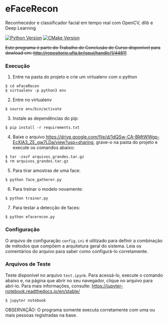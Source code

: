 # eFaceRecon
Reconhecedor e classificador facial em tempo real com OpenCV, dlib e Deep Learning

[![Python Version](https://img.shields.io/badge/python-3.7.8-green)](https://www.python.org/downloads/release/python-378/)
[![CMake Version](https://img.shields.io/badge/cmake-3.16.3-green)](https://cmake.org/cmake/help/v3.16/release/3.16.html)

~~Este programa é parte do Trabalho de Conclusão de Curso disponível para dowload em: http://repositorio.ufla.br/jspui/handle/1/44811~~

### Execução

1. Entre na pasta do projeto e crie um virtualenv com o python
```
$ cd eFaceRecon
$ virtualenv -p python3 env
```

2. Entre no virtualenv
```
$ source env/bin/activate
```

3. Instale as dependências do pip:
```
$ pip install -r requirements.txt
```

4. Baixe o arquivo <https://drive.google.com/file/d/1dQSw-CA-BMtWWgp-EcXlA3_ZE_gw7LDa/view?usp=sharing>, grave-o na pasta do projeto e execute os comandos abaixo:

```
$ tar -zxvf arquivos_grandes.tar.gz
$ rm arquivos_grandes.tar.gz
```

5. Para tirar amostras de uma face:
```
$ python face_gatherer.py
```

6. Para treinar o modelo novamente:
```
$ python trainer.py
```

7. Para testar a detecção de faces:
```
$ python efacerecon.py
```
### Configuração
O arquivo de configuração `config.ini` é utilizado para definir a combinação de métodos que compõem a arquitetura geral do sistema. Leia os comentários do arquivo para saber como configurá-lo corretamente.


### Arquivos de Teste

Teste disponível no arquivo `test.ipynb`. Para acessá-lo, execute o comando abaixo e, na página que abrir no seu navegador, clique no arquivo para abrí-lo. Para mais informações, consulte: <https://jupyter-notebook.readthedocs.io/en/stable/> 
```
$ jupyter notebook
```
OBSERVAÇÃO: O programa somente executa corretamente com uma ou mais pessoas registradas na base.
